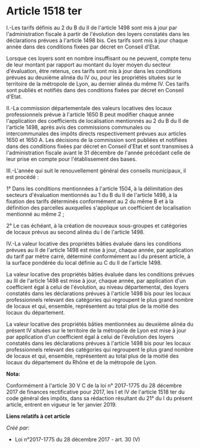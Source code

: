# Article 1518 ter

I.-Les tarifs définis au 2 du B du II de l'article 1498 sont mis à jour par l'administration fiscale à partir de l'évolution
des loyers constatés dans les déclarations prévues à l'article 1498 bis. Ces tarifs sont mis à jour chaque année dans des
conditions fixées par décret en Conseil d'Etat.

Lorsque ces loyers sont en nombre insuffisant ou ne peuvent, compte tenu de leur montant par rapport au montant du loyer
moyen du secteur d'évaluation, être retenus, ces tarifs sont mis à jour dans les conditions prévues au deuxième alinéa du IV
ou, pour les propriétés situées sur le territoire de la métropole de Lyon, au dernier alinéa du même IV. Ces tarifs sont
publiés et notifiés dans des conditions fixées par décret en Conseil d'Etat.

II.-La commission départementale des valeurs locatives des locaux professionnels prévue à l'article 1650 B peut modifier
chaque année l'application des coefficients de localisation mentionnés au 2 du B du II de l'article 1498, après avis des
commissions communales ou intercommunales des impôts directs respectivement prévues aux articles 1650 et 1650 A. Les
décisions de la commission sont publiées et notifiées dans des conditions fixées par décret en Conseil d'Etat et sont
transmises à l'administration fiscale avant le 31 décembre de l'année précédant celle de leur prise en compte pour
l'établissement des bases.

III.-L'année qui suit le renouvellement général des conseils municipaux, il est procédé :

1° Dans les conditions mentionnées à l'article 1504, à la délimitation des secteurs d'évaluation mentionnés au 1 du B du II
de l'article 1498, à la fixation des tarifs déterminés conformément au 2 du même B et à la définition des parcelles
auxquelles s'applique un coefficient de localisation mentionné au même 2 ;

2° Le cas échéant, à la création de nouveaux sous-groupes et catégories de locaux prévus au second alinéa du I de l'article
1498.

IV.-La valeur locative des propriétés bâties évaluée dans les conditions prévues au II de l'article 1498 est mise à jour,
chaque année, par application du tarif par mètre carré, déterminé conformément au I du présent article, à la surface pondérée
du local définie au C du II de l'article 1498.

La valeur locative des propriétés bâties évaluée dans les conditions prévues au III de l'article 1498 est mise à jour, chaque
année, par application d'un coefficient égal à celui de l'évolution, au niveau départemental, des loyers constatés dans les
déclarations prévues à l'article 1498 bis pour les locaux professionnels relevant des catégories qui regroupent le plus grand
nombre de locaux et qui, ensemble, représentent au total plus de la moitié des locaux du département.

La valeur locative des propriétés bâties mentionnées au deuxième alinéa du présent IV situées sur le territoire de la
métropole de Lyon est mise à jour par application d'un coefficient égal à celui de l'évolution des loyers constatés dans les
déclarations prévues à l'article 1498 bis pour les locaux professionnels relevant des catégories qui regroupent le plus grand
nombre de locaux et qui, ensemble, représentent au total plus de la moitié des locaux du département du Rhône et de la
métropole de Lyon.

**Nota:**

Conformément à l'article 30 V C de la loi n° 2017-1775 du 28 décembre 2017 de finances rectificative pour 2017, les I et IV
de l'article 1518 ter du code général des impôts, dans sa rédaction résultant du 21° du I du présent article, entrent en
vigueur le 1er janvier 2019.

**Liens relatifs à cet article**

_Créé par_:

  - Loi n°2017-1775 du 28 décembre 2017 - art. 30 (V)
